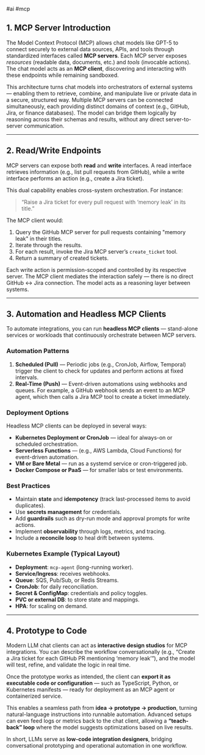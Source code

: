 #ai #mcp

## 1. MCP Server Introduction

The Model Context Protocol (MCP) allows chat models like GPT-5 to connect securely to external data sources, APIs, and tools through standardized interfaces called **MCP servers**. Each MCP server exposes *resources* (readable data, documents, etc.) and *tools* (invocable actions). The chat model acts as an **MCP client**, discovering and interacting with these endpoints while remaining sandboxed.

This architecture turns chat models into orchestrators of external systems — enabling them to retrieve, combine, and manipulate live or private data in a secure, structured way. Multiple MCP servers can be connected simultaneously, each providing distinct domains of context (e.g., GitHub, Jira, or finance databases). The model can bridge them logically by reasoning across their schemas and results, without any direct server-to-server communication.

---
## 2. Read/Write Endpoints

MCP servers can expose both **read** and **write** interfaces. A read interface retrieves information (e.g., list pull requests from GitHub), while a write interface performs an action (e.g., create a Jira ticket).

This dual capability enables cross-system orchestration. For instance:

> “Raise a Jira ticket for every pull request with ‘memory leak’ in its title.”

The MCP client would:
1. Query the GitHub MCP server for pull requests containing "memory leak" in their titles.
2. Iterate through the results.
3. For each result, invoke the Jira MCP server’s `create_ticket` tool.
4. Return a summary of created tickets.

Each write action is permission-scoped and controlled by its respective server. The MCP client mediates the interaction safely — there is no direct GitHub ↔ Jira connection. The model acts as a reasoning layer between systems.

---
## 3. Automation and Headless MCP Clients

To automate integrations, you can run **headless MCP clients** — stand-alone services or workloads that continuously orchestrate between MCP servers.

### Automation Patterns
1. **Scheduled (Pull)** — Periodic jobs (e.g., CronJob, Airflow, Temporal) trigger the client to check for updates and perform actions at fixed intervals.
2. **Real-Time (Push)** — Event-driven automations using webhooks and queues. For example, a GitHub webhook sends an event to an MCP agent, which then calls a Jira MCP tool to create a ticket immediately.

### Deployment Options
Headless MCP clients can be deployed in several ways:
- **Kubernetes Deployment or CronJob** — ideal for always-on or scheduled orchestration.
- **Serverless Functions** — (e.g., AWS Lambda, Cloud Functions) for event-driven automation.
- **VM or Bare Metal** — run as a systemd service or cron-triggered job.
- **Docker Compose or PaaS** — for smaller labs or test environments.

### Best Practices
- Maintain **state** and **idempotency** (track last-processed items to avoid duplicates).
- Use **secrets management** for credentials.
- Add **guardrails** such as dry-run mode and approval prompts for write actions.
- Implement **observability** through logs, metrics, and tracing.
- Include a **reconcile loop** to heal drift between systems.

### Kubernetes Example (Typical Layout)
- **Deployment**: `mcp-agent` (long-running worker).
- **Service/Ingress**: receives webhooks.
- **Queue**: SQS, Pub/Sub, or Redis Streams.
- **CronJob**: for daily reconciliation.
- **Secret & ConfigMap**: credentials and policy toggles.
- **PVC or external DB**: to store state and mappings.
- **HPA**: for scaling on demand.

---
## 4. Prototype to Code

Modern LLM chat clients can act as **interactive design studios** for MCP integrations. You can describe the workflow conversationally (e.g., “Create a Jira ticket for each GitHub PR mentioning ‘memory leak’”), and the model will test, refine, and validate the logic in real time.

Once the prototype works as intended, the client can **export it as executable code or configuration** — such as TypeScript, Python, or Kubernetes manifests — ready for deployment as an MCP agent or containerized service.

This enables a seamless path from **idea → prototype → production**, turning natural-language instructions into runnable automation. Advanced setups can even feed logs or metrics back to the chat client, allowing a **“teach-back” loop** where the model suggests optimizations based on live results.

In short, LLMs serve as **low-code integration designers**, bridging conversational prototyping and operational automation in one workflow.